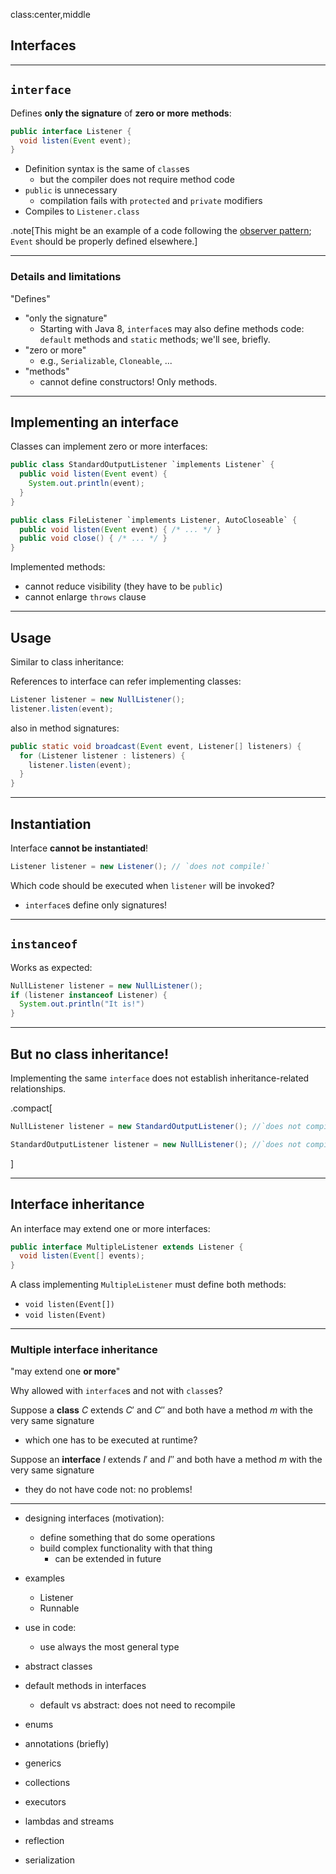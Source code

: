 class:center,middle

## Interfaces

---

## `interface`

Defines **only the signature** of **zero or more** **methods**:
```java
public interface Listener {
  void listen(Event event);
}
```

- Definition syntax is the same of `class`es
  - but the compiler does not require method code
- `public` is unnecessary
  - compilation fails with `protected` and `private` modifiers
- Compiles to `Listener.class`

.note[This might be an example of a code following the [observer pattern](https://en.wikipedia.org/wiki/Observer_pattern); `Event` should be properly defined elsewhere.]

---

### Details and limitations

"Defines"
- "only the signature"
  - Starting with Java 8, `interface`s may also define methods code: `default` methods and `static` methods; we'll see, briefly.
- "zero or more"
  - e.g., `Serializable`, `Cloneable`, ...
- "methods"
  - cannot define constructors! Only methods.

---

## Implementing an interface

Classes can implement zero or more interfaces:
```java
public class StandardOutputListener `implements Listener` {
  public void listen(Event event) {
    System.out.println(event);
  }
}
```
```java
public class FileListener `implements Listener, AutoCloseable` {
  public void listen(Event event) { /* ... */ }
  public void close() { /* ... */ }
}
```

Implemented methods:
- cannot reduce visibility (they have to be `public`)
- cannot enlarge `throws` clause

---

## Usage

Similar to class inheritance:

References to interface can refer implementing classes:
```java
Listener listener = new NullListener();
listener.listen(event);
```
also in method signatures:
```java
public static void broadcast(Event event, Listener[] listeners) {
  for (Listener listener : listeners) {
    listener.listen(event);
  }
}
```

---

## Instantiation

Interface **cannot be instantiated**!

```java
Listener listener = new Listener(); // `does not compile!`
```

Which code should be executed when `listener` will be invoked?
- `interface`s define only signatures!

---

## `instanceof`

Works as expected:

```java
NullListener listener = new NullListener();
if (listener instanceof Listener) {
  System.out.println("It is!")
}
```

---

## But no class inheritance!

Implementing the same `interface` does not establish inheritance-related relationships.

.compact[
```java
NullListener listener = new StandardOutputListener(); //`does not compile!`
```
```java
StandardOutputListener listener = new NullListener(); //`does not compile!`
```
]

---

## Interface inheritance

An interface may extend one or more interfaces:
```java
public interface MultipleListener extends Listener {
  void listen(Event[] events);
}
```

A class implementing `MultipleListener` must define both methods:
- `void listen(Event[])`
- `void listen(Event)`

---

### Multiple interface inheritance

"may extend one **or more**"

Why allowed with `interface`s and not with `class`es?

Suppose a **class** $C$ extends $C'$ and $C''$ and both have a method $m$ with the very same signature
- which one has to be executed at runtime?

Suppose an **interface** $I$ extends $I'$ and $I''$ and both have a method $m$ with the very same signature
- they do not have code not: no problems!

---

- designing interfaces (motivation):
  - define something that do some operations
  - build complex functionality with that thing
    - can be extended in future
- examples
  - Listener
  - Runnable
- use in code:
  - use always the most general type
- abstract classes
- default methods in interfaces
  - default vs abstract: does not need to recompile
- enums
- annotations (briefly)

- generics
- collections
- executors
- lambdas and streams
- reflection
- serialization
